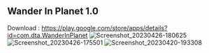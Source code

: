 <!---
## About me
- Hi, I’m Yongmin Lee
- I’m interested in GUI programing and Web application.
- I’m currently learning Spring and React.

## Github Stats
![Anurag's github stats](https://github-readme-stats.vercel.app/api?username=Opera1122&show_icons=true&theme=buefy)![Top Langs](https://github-readme-stats.vercel.app/api/top-langs/?username=Opera1122&layout=compact&theme=buefy)

Opera1122/Opera1122 is a ✨ special ✨ repository because its `README.md` (this file) appears on your GitHub profile.
You can click the Preview link to take a look at your changes.
--->

## Wander In Planet 1.0

Download : https://play.google.com/store/apps/details?id=com.dta.WanderInPlanet
![Screenshot_20230426-180625](https://user-images.githubusercontent.com/113095585/235991553-59cb9ee8-3b3e-48f3-ae66-747110dcc9b2.png)
![Screenshot_20230426-175501](https://user-images.githubusercontent.com/113095585/235991797-5527e4c6-7ccd-406e-91b5-b32552cdcb21.png)
![Screenshot_20230420-193308](https://user-images.githubusercontent.com/113095585/235991818-c7edaa2f-46cd-4ee7-9194-b52c34e512f1.png)
